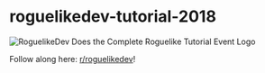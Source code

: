 # roguelikedev-tutorial-2018
![RoguelikeDev Does the Complete Roguelike Tutorial Event Logo](https://i.imgur.com/EYJFgdI.png)

Follow along here: [r/roguelikedev](https://www.reddit.com/r/roguelikedev/)!
